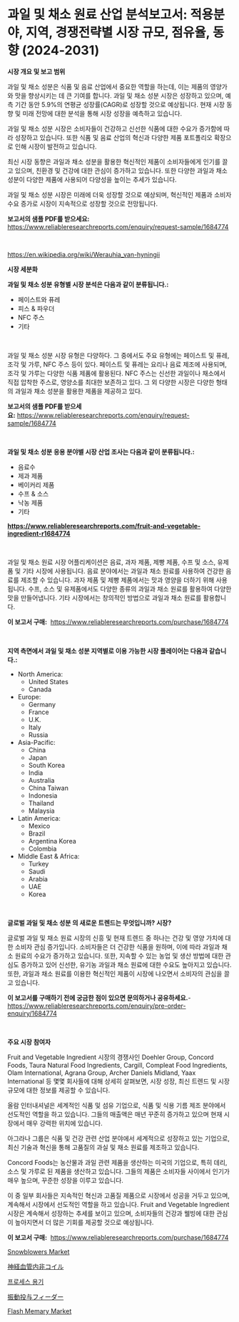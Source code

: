 <p><h1>과일 및 채소 원료 산업 분석보고서: 적용분야, 지역, 경쟁전략별 시장 규모, 점유율, 동향 (2024-2031)</h1></p><p><strong>시장 개요 및 보고 범위</strong></p>
<p><p>과일 및 채소 성분은 식품 및 음료 산업에서 중요한 역할을 하는데, 이는 제품의 영양가와 맛을 향상시키는 데 큰 기여를 합니다. 과일 및 채소 성분 시장은 성장하고 있으며, 예측 기간 동안 5.9%의 연평균 성장률(CAGR)로 성장할 것으로 예상됩니다. 현재 시장 동향 및 미래 전망에 대한 분석을 통해 시장 성장을 예측하고 있습니다.</p><p>과일 및 채소 성분 시장은 소비자들이 건강하고 신선한 식품에 대한 수요가 증가함에 따라 성장하고 있습니다. 또한 식품 및 음료 산업의 혁신과 다양한 제품 포트폴리오 확장으로 인해 시장이 발전하고 있습니다.</p><p>최신 시장 동향은 과일과 채소 성분을 활용한 혁신적인 제품이 소비자들에게 인기를 끌고 있으며, 친환경 및 건강에 대한 관심이 증가하고 있습니다. 또한 다양한 과일과 채소 성분이 다양한 제품에 사용되어 다양성을 높이는 추세가 있습니다.</p><p>과일 및 채소 성분 시장은 미래에 더욱 성장할 것으로 예상되며, 혁신적인 제품과 소비자 수요 증가로 시장이 지속적으로 성장할 것으로 전망됩니다.</p></p>
<p><strong>보고서의 샘플 PDF를 받으세요:</strong> <a href="https://www.reliableresearchreports.com/enquiry/request-sample/1684774">https://www.reliableresearchreports.com/enquiry/request-sample/1684774</a></p>
<p>&nbsp;</p>
<p><a href="https://en.wikipedia.org/wiki/Werauhia_van-hyningii">https://en.wikipedia.org/wiki/Werauhia_van-hyningii</a></p>
<p><strong>시장 세분화</strong></p>
<p><strong>과일 및 채소 성분 유형별 시장 분석은 다음과 같이 분류됩니다.:</strong></p>
<p><ul><li>페이스트와 퓨레</li><li>피스 & 파우더</li><li>NFC 주스</li><li>기타</li></ul></p>
<p>&nbsp;</p>
<p><p>과일 및 채소 성분 시장 유형은 다양하다. 그 중에서도 주요 유형에는 페이스트 및 퓨레, 조각 및 가루, NFC 주스 등이 있다. 페이스트 및 퓨레는 요리나 음료 제조에 사용되며, 조각 및 가루는 다양한 식품 제품에 활용된다. NFC 주스는 신선한 과일이나 채소에서 직접 압착한 주스로, 영양소를 최대한 보존하고 있다. 그 외 다양한 시장은 다양한 형태의 과일과 채소 성분을 활용한 제품을 제공하고 있다.</p></p>
<p><strong>보고서의 샘플 PDF를 받으세요:</strong>&nbsp;<a href="https://www.reliableresearchreports.com/enquiry/request-sample/1684774">https://www.reliableresearchreports.com/enquiry/request-sample/1684774</a></p>
<p>&nbsp;</p>
<p><strong> 과일 및 채소 성분 응용 분야별 시장 산업 조사는 다음과 같이 분류됩니다.:</strong></p>
<p><ul><li>음료수</li><li>제과 제품</li><li>베이커리 제품</li><li>수프 & 소스</li><li>낙농 제품</li><li>기타</li></ul></p>
<p><strong><a href="https://www.reliableresearchreports.com/fruit-and-vegetable-ingredient-r1684774">https://www.reliableresearchreports.com/fruit-and-vegetable-ingredient-r1684774</a></strong></p>
<p>&nbsp;</p>
<p><p>과일 및 채소 원료 시장 어플리케이션은 음료, 과자 제품, 제빵 제품, 수프 및 소스, 유제품 및 기타 시장에 사용됩니다. 음료 분야에서는 과일과 채소 원료를 사용하여 건강한 음료를 제조할 수 있습니다. 과자 제품 및 제빵 제품에서는 맛과 영양을 더하기 위해 사용됩니다. 수프, 소스 및 유제품에서도 다양한 종류의 과일과 채소 원료를 활용하여 다양한 맛을 만들어냅니다. 기타 시장에서는 창의적인 방법으로 과일과 채소 원료를 활용합니다.</p></p>
<p><strong>이 보고서 구매:</strong>&nbsp; <a href="https://www.reliableresearchreports.com/purchase/1684774">https://www.reliableresearchreports.com/purchase/1684774</a></p>
<p>&nbsp;</p>
<p><strong>지역 측면에서 과일 및 채소 성분 지역별로 이용 가능한 시장 플레이어는 다음과 같습니다.:</strong></p>
<p><ul>
    <li>
        North America:
        <ul>
            <li>United States</li>
            <li>Canada</li>
        </ul>
    </li>
    <li>
        Europe:
        <ul>
            <li>Germany</li>
            <li>France</li>
            <li>U.K.</li>
            <li>Italy</li>
            <li>Russia</li>
        </ul>
    </li>
    <li>
        Asia-Pacific:
        <ul>
            <li>China</li>
            <li>Japan</li>
            <li>South Korea</li>
            <li>India</li>
            <li>Australia</li>
            <li>China Taiwan</li>
            <li>Indonesia</li>
            <li>Thailand</li>
            <li>Malaysia</li>
        </ul>
    </li>
    <li>
        Latin America:
        <ul>
            <li>Mexico</li>
            <li>Brazil</li>
            <li>Argentina Korea</li>
            <li>Colombia</li>
        </ul>
    </li>
    <li>
        Middle East & Africa:
        <ul>
            <li>Turkey</li>
            <li>Saudi</li>
            <li>Arabia</li>
            <li>UAE</li>
            <li>Korea</li>
        </ul>
    </li>
    </ul></p>
<p>&nbsp;</p>
<p><strong>글로벌 과일 및 채소 성분 의 새로운 트렌드는 무엇입니까? 시장?</strong></p>
<p><p>글로벌 과일 및 채소 원료 시장의 신흥 및 현재 트렌드 중 하나는 건강 및 영양 가치에 대한 소비자 관심 증가입니다. 소비자들은 더 건강한 식품을 원하며, 이에 따라 과일과 채소 원료의 수요가 증가하고 있습니다. 또한, 지속할 수 있는 농업 및 생산 방법에 대한 관심도 증가하고 있어 신선한, 유기농 과일과 채소 원료에 대한 수요도 높아지고 있습니다. 또한, 과일과 채소 원료를 이용한 혁신적인 제품이 시장에 나오면서 소비자의 관심을 끌고 있습니다.</p></p>
<p><strong>이 보고서를 구매하기 전에 궁금한 점이 있으면 문의하거나 공유하세요.</strong>- <a href="https://www.reliableresearchreports.com/enquiry/pre-order-enquiry/1684774">https://www.reliableresearchreports.com/enquiry/pre-order-enquiry/1684774</a></p>
<p>&nbsp;</p>
<p><strong>주요 시장 참여자</strong></p>
<p><p>Fruit and Vegetable Ingredient 시장의 경쟁사인 Doehler Group, Concord Foods, Taura Natural Food Ingredients, Cargill, Compleat Food Ingredients, Olam International, Agrana Group, Archer Daniels Midland, Yaax International 등 몇몇 회사들에 대해 상세히 살펴보면, 시장 성장, 최신 트렌드 및 시장 규모에 대한 정보를 제공할 수 있습니다. </p><p>올람 인터내셔널은 세계적인 식품 및 섬유 기업으로, 식품 및 식용 기름 제조 분야에서 선도적인 역할을 하고 있습니다. 그들의 매출액은 매년 꾸준히 증가하고 있으며 현재 시장에서 매우 강력한 위치에 있습니다. </p><p>아그라나 그룹은 식품 및 건강 관련 산업 분야에서 세계적으로 성장하고 있는 기업으로, 최신 기술과 혁신을 통해 고품질의 과실 및 채소 원료를 제조하고 있습니다. </p><p>Concord Foods는 농산물과 과일 관련 제품을 생산하는 미국의 기업으로, 특히 데리, 소스 및 가루로 된 제품을 생산하고 있습니다. 그들의 제품은 소비자들 사이에서 인기가 매우 높으며, 꾸준한 성장을 이루고 있습니다. </p><p>이 중 일부 회사들은 지속적인 혁신과 고품질 제품으로 시장에서 성공을 거두고 있으며, 계속해서 시장에서 선도적인 역할을 하고 있습니다. Fruit and Vegetable Ingredient 시장은 계속해서 성장하는 추세를 보이고 있으며, 소비자들의 건강과 웰빙에 대한 관심이 높아지면서 더 많은 기회를 제공할 것으로 예상됩니다.</p></p>
<p><strong>이 보고서 구매:</strong>&nbsp;&nbsp;<a href="https://www.reliableresearchreports.com/purchase/1684774">https://www.reliableresearchreports.com/purchase/1684774</a></p>
<p><p><a href="https://issuu.com/reportprime-2/docs/snowblowers-market-size-2030.pptx">Snowblowers Market</a></p><p><a href="https://github.com/LenoraKris2023/Market-Research-Report-List-1/blob/main/7964017149618.md">神経血管内非コイル</a></p><p><a href="https://github.com/Edwards13Jessica/Market-Research-Report-List-1/blob/main/4689040159329.md">프로세스 용기</a></p><p><a href="https://github.com/JoanaNitzsche/Market-Research-Report-List-1/blob/main/2222182149619.md">振動投与フィーダー</a></p><p><a href="https://github.com/mooaaztarek/Market-Research-Report-List-1/blob/main/flash-memary-market.md">Flash Memary Market</a></p></p>
